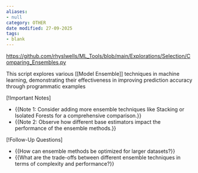 ```yaml
---
aliases:
- null
category: OTHER
date modified: 27-09-2025
tags:
- blank
---
```

https://github.com/rhyslwells/ML_Tools/blob/main/Explorations/Selection/Comparing_Ensembles.py

This script explores various [[Model Ensemble]] techniques in machine learning, demonstrating their effectiveness in improving prediction accuracy through programmatic examples

 [!Important Notes]
 - {{Note 1: Consider adding more ensemble techniques like Stacking or Isolated Forests for a comprehensive comparison.}}
 - {{Note 2: Observe how different base estimators impact the performance of the ensemble methods.}}

 [!Follow-Up Questions]
 - {{How can ensemble methods be optimized for larger datasets?}}
 - {{What are the trade-offs between different ensemble techniques in terms of complexity and performance?}}
